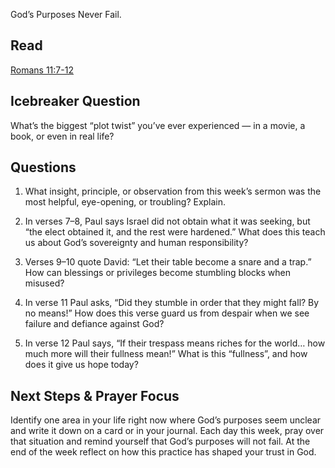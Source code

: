 

God’s Purposes Never Fail.
## Read
[Romans 11:7-12](https://www.bible.com/bible/59/ROM.11.ESV)

## Icebreaker Question
What’s the biggest “plot twist” you’ve ever experienced — in a movie, a book,
or even in real life?

## Questions
1. What insight, principle, or observation from this week’s sermon was the
most helpful, eye-opening, or troubling? Explain.
2. In verses 7–8, Paul says Israel did not obtain what it was seeking, but “the
elect obtained it, and the rest were hardened.” 
What does this teach us
about God’s sovereignty and human responsibility?

3. Verses 9–10 quote David: “Let their table become a snare and a trap.” How
can blessings or privileges become stumbling blocks when misused?

4. In verse 11 Paul asks,
“Did they stumble in order that they might fall? By no
means!” How does this verse guard us from despair when we see failure and
defiance against God?

5. In verse 12 Paul says,
“If their trespass means riches for the world… how much
more will their fullness mean!” What is this “fullness”, and how does it give
us hope today?

## Next Steps & Prayer Focus
Identify one area in your life right now where
God’s purposes seem unclear and write it
down on a card or in your journal. Each day
this week, pray over that situation and remind
yourself that God’s purposes will not fail. At
the end of the week reflect on how this
practice has shaped your trust in God.